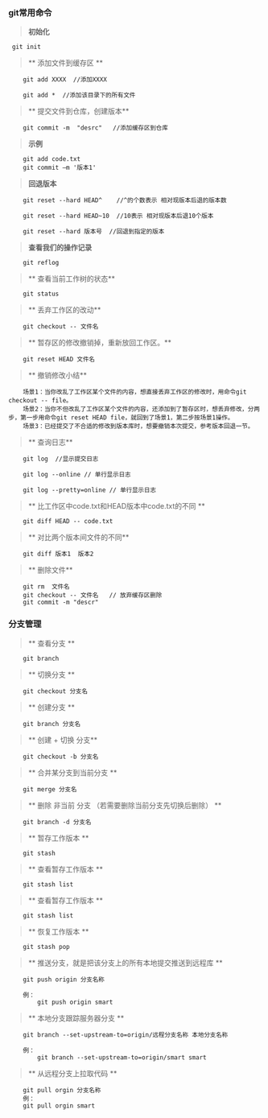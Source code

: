 ### git常用命令

> **初始化**

```
 git init

```

> ** 添加文件到缓存区 **

```
	git add XXXX  //添加XXXX

	git add *  //添加该目录下的所有文件

```

> ** 提交文件到仓库，创建版本**

```
	git commit -m  "desrc"   //添加缓存区到仓库

```

> **示例**

```	
	git add code.txt
	git commit –m '版本1'

```


> **回退版本**

```	
	git reset --hard HEAD^    //^的个数表示 相对现版本后退的版本数

	git reset --hard HEAD~10  //10表示 相对现版本后退10个版本

	git reset --hard 版本号  //回退到指定的版本

```

> **查看我们的操作记录**

```	
	git reflog

```


> ** 查看当前工作树的状态**

```
	git status

```

> ** 丢弃工作区的改动**

```
	git checkout -- 文件名

```

> ** 暂存区的修改撤销掉，重新放回工作区。**

```
	git reset HEAD 文件名 

```

> ** 撤销修改小结**

```
	场景1：当你改乱了工作区某个文件的内容，想直接丢弃工作区的修改时，用命令git checkout -- file。
	场景2：当你不但改乱了工作区某个文件的内容，还添加到了暂存区时，想丢弃修改，分两步，第一步用命令git reset HEAD file，就回到了场景1，第二步按场景1操作。
	场景3：已经提交了不合适的修改到版本库时，想要撤销本次提交，参考版本回退一节。 
```


> ** 查询日志**

```
	git log  //显示提交日志

	git log --online // 单行显示日志

	git log --pretty=online // 单行显示日志

```

> ** 比工作区中code.txt和HEAD版本中code.txt的不同 **

```
	git diff HEAD -- code.txt

```


> ** 对比两个版本间文件的不同**

```
	git diff 版本1  版本2

```

> ** 删除文件**

```
	git rm  文件名  
	git checkout -- 文件名   // 放弃缓存区删除
	git commit -m "descr"  

```


### 分支管理

> ** 查看分支 **

```
	git branch 

```

> ** 切换分支 **

```
	git checkout 分支名 

```

> ** 创建分支 **

```
	git branch 分支名 

```
> ** 创建 + 切换 分支**

```
	git checkout -b 分支名

```

> ** 合并某分支到当前分支 **

```
	git merge 分支名

```

> ** 删除 非当前 分支 （若需要删除当前分支先切换后删除） **

```
	git branch -d 分支名

```

> ** 暂存工作版本 **

```
	git stash

```

> ** 查看暂存工作版本 **

```
	git stash list

```

> ** 查看暂存工作版本 **

```
	git stash list

```

> ** 恢复工作版本 **

```
	git stash pop

```

> ** 推送分支，就是把该分支上的所有本地提交推送到远程库 **

```
	git push origin 分支名称

	例：
		git push origin smart

```

> ** 本地分支跟踪服务器分支 **

```
	git branch --set-upstream-to=origin/远程分支名称 本地分支名称

	例：
		git branch --set-upstream-to=origin/smart smart

```

> ** 从远程分支上拉取代码 **

```
	git pull orgin 分支名称
	例：
	git pull orgin smart

```